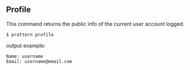 ## Profile

This command returns the public info of the current user account logged.

```command
$ prottern profile
```

output example:

```
Name: username
Email: username@email.com
```